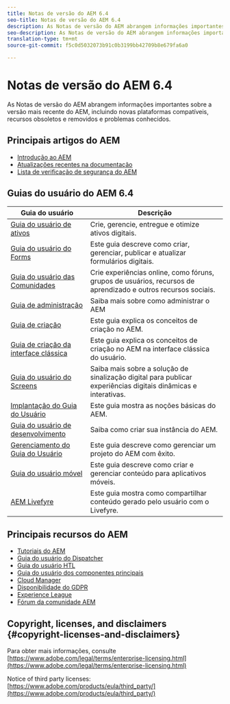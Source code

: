 ```yaml
---
title: Notas de versão do AEM 6.4
seo-title: Notas de versão do AEM 6.4
description: As Notas de versão do AEM abrangem informações importantes sobre a versão mais recente do AEM, incluindo novas plataformas compatíveis, recursos obsoletos e removidos e problemas conhecidos.
seo-description: As Notas de versão do AEM abrangem informações importantes sobre a versão mais recente do AEM, incluindo novas plataformas compatíveis, recursos obsoletos e removidos e problemas conhecidos.
translation-type: tm+mt
source-git-commit: f5c0d5032073b91c0b3199bb42709b8e679fa6a0

---
```



# Notas de versão do AEM 6.4

As Notas de versão do AEM abrangem informações importantes sobre a versão mais recente do AEM, incluindo novas plataformas compatíveis, recursos obsoletos e removidos e problemas conhecidos.

## Principais artigos do AEM

* [Introdução ao AEM](https://helpx.adobe.com/experience-manager/get-started.html)
* [Atualizações recentes na documentação](https://helpx.adobe.com/experience-manager/documentation-updates.html)
* [Lista de verificação de segurança do AEM](/help/sites-administering/security-checklist.md)

## Guias do usuário do AEM 6.4

| Guia do usuário | Descrição |
|--- |---|
| [Guia do usuário de ativos](/help/assets/home.md) | Crie, gerencie, entregue e otimize ativos digitais. |
| [Guia do usuário do Forms](/help/forms/home.md) | Este guia descreve como criar, gerenciar, publicar e atualizar formulários digitais. |
| [Guia do usuário das Comunidades](/help/communities/home.md) | Crie experiências online, como fóruns, grupos de usuários, recursos de aprendizado e outros recursos sociais. |
| [Guia de administração](/help/sites-administering/home.md) | Saiba mais sobre como administrar o AEM |
| [Guia de criação](/help/sites-authoring/home.md) | Este guia explica os conceitos de criação no AEM. |
| [Guia de criação da interface clássica](/help/sites-classic-ui-authoring/home.md) | Este guia explica os conceitos de criação no AEM na interface clássica do usuário. |
| [Guia do usuário do Screens](/help/screens/home.md) | Saiba mais sobre a solução de sinalização digital para publicar experiências digitais dinâmicas e interativas. |
| [Implantação do Guia do Usuário](/help/sites-deploying/home.md) | Este guia mostra as noções básicas do AEM. |
| [Guia do usuário de desenvolvimento](/help/sites-developing/home.md) | Saiba como criar sua instância do AEM. |
| [Gerenciamento do Guia do Usuário](/help/managing/home.md) | Este guia descreve como gerenciar um projeto do AEM com êxito. |
| [Guia do usuário móvel](/help/mobile/home.md) | Este guia descreve como criar e gerenciar conteúdo para aplicativos móveis. |
| [AEM Livefyre](https://marketing.adobe.com/resources/help/en_US/livefyre/home.html) | Este guia mostra como compartilhar conteúdo gerado pelo usuário com o Livefyre. |

## Principais recursos do AEM

* [Tutoriais do AEM](https://helpx.adobe.com/experience-manager/kt/index/aem-6-4-videos.html)
* [Guia do usuário do Dispatcher](https://docs.adobe.com/content/help/en/experience-manager-dispatcher/using/dispatcher.html)
* [Guia do usuário HTL](https://docs.adobe.com/content/help/en/experience-manager-htl/using/overview.html)
* [Guia do usuário dos componentes principais](https://docs.adobe.com/content/help/en/experience-manager-core-components/using/introduction.html)
* [Cloud Manager](https://docs.adobe.com/content/help/en/experience-manager-cloud-manager/using/introduction-to-cloud-manager.html)
* [Disponibilidade do GDPR](/help/managing/data-protection-and-privacy.md)
* [Experience League](https://guided.adobe.com/?promoid=K42KVXHD&mv=other#solutions/experience-manager)
* [Fórum da comunidade AEM](https://forums.adobe.com/community/experience-cloud/marketing-cloud/experience-manager)

## Copyright, licenses, and disclaimers {#copyright-licenses-and-disclaimers}

Para obter mais informações, consulte [https://www.adobe.com/legal/terms/enterprise-licensing.html](https://www.adobe.com/legal/terms/enterprise-licensing.html)

Notice of third party licenses: [https://www.adobe.com/products/eula/third_party/](https://www.adobe.com/products/eula/third_party/)
